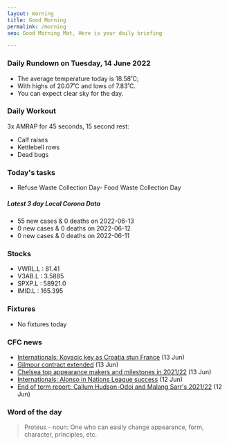 ```yaml
---
layout: morning
title: Good Morning
permalink: /morning
seo: Good Morning Mat, Here is your daily briefing

---
```


<!-- weather_marker starts -->
### Daily Rundown on Tuesday, 14 June 2022

- The average temperature today is 18.58˚C;
- With highs of 20.07˚C and lows of 7.83˚C.
- You can expect clear sky for the day.

<!-- weather_marker ends -->

### Daily Workout
<!-- workout_marker starts -->
3x AMRAP for 45 seconds, 15 second rest:

- Calf raises
- Kettlebell rows
- Dead bugs

<!-- workout_marker ends -->

### Today's tasks
<!-- task_marker starts -->
- Refuse Waste Collection Day- Food Waste Collection Day
<!-- task_marker ends -->

<!-- c19_marker starts -->
##### Latest 3 day Local Corona Data

- 55 new cases & 0 deaths on 2022-06-13
- 0 new cases & 0 deaths on 2022-06-12
- 0 new cases & 0 deaths on 2022-06-11

<!-- c19_marker ends -->

### Stocks

<!-- stocks_marker starts -->

- VWRL.L : 81.41
- V3AB.L : 3.5885
- SPXP.L : 58921.0
- IMID.L : 165.395

<!-- stocks_marker ends -->

### Fixtures

<!-- sports_marker starts -->

- No fixtures today
<!-- sports_marker ends -->

### CFC news

<!-- cfc_marker starts -->
- [Internationals: Kovacic key as Croatia stun France](https://www.chelseafc.com/en/news/2022/06/13/international-round-up-france-vs-croatia) (13 Jun)
- [Gilmour contract extended](https://www.chelseafc.com/en/news/2022/06/13/gilmour-contract-extended) (13 Jun)
- [Chelsea top appearance makers and milestones in 2021/22](https://www.chelseafc.com/en/news/2022/06/13/chelsea-top-appearance-makers-and-milestones-in-2021-22) (13 Jun)
- [Internationals: Alonso in Nations League success](https://www.chelseafc.com/en/news/2022/06/12/internationals--alonso-in-nations-league-success) (12 Jun)
- [End of term report: Callum Hudson-Odoi and Malang Sarr's 2021/22](https://www.chelseafc.com/en/news/2022/06/12/end-of-term-report--callum-hudson-odoi-and-malang-sarr-s-2021-22) (12 Jun)

<!-- cfc_marker ends -->

### Word of the day
<!-- word_marker starts -->

 > Proteus - noun: One who can easily change appearance, form, character, principles, etc.

<!-- word_marker ends -->
